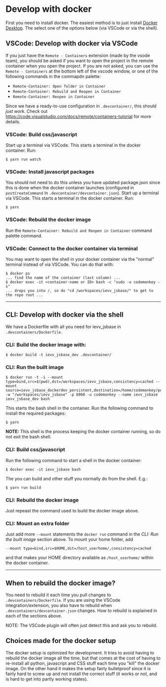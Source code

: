 # Develop with docker

First you need to install docker. The easiest method is to just install [Docker Desktop](https://www.docker.com/products/docker-desktop). The select one of the options below
(via VSCode or via the shell).


## VSCode: Develop with docker via VSCode
If you just have the ``Remote - Containers`` extension (made by the vsode team), you should be asked if you want to open the project in the remote container when you open the project. If you are not asked, you
can use the ``Remote - Containers`` at the bottom left of the vscode window,
or one of the following commands in the commapdn palette:

- ``Remote-Container: Open folder in Container``
- ``Remote-Container: Rebuild and Reopen in Container``
- ``Remote-Container: Reopen in Container``

Since we have a ready-to-use configuration in ``.devcontainer/``, this should *just work*. Check out https://code.visualstudio.com/docs/remote/containers-tutorial for more details.


### VSCode: Build css/javascript
Start up a terminal via VSCode. This starts a terminal in the docker container. Run:
```
$ yarn run watch
```

### VSCode: Install javascript packages
You should not need to do this unless you have updated package.json since this is done when the docker container launches (configured in ``postCreateCommand`` in ``.devcontainer/devcontainer.json``).
Start up a terminal via VSCode. This starts a terminal in the docker container. Run:
```
$ yarn
```

### VSCode: Rebuild the docker image
Run the ``Remote-Container: Rebuild and Reopen in Container`` command palette command.


### VSCode: Connect to the docker container via terminal
You may want to open the shell in your docker container via the "normal" terminal instead of via VSCode. You can do that with:

```
$ docker ps
... find the name of the container (last column) ...
$ docker exec -it <container-name or ID> bash -c "sudo -u codemonkey -s"
... drops you into /, so do "cd /workspaces/ievv_jsbase/" to get to the repo root ...
```

---


## CLI: Develop with docker via the shell
We have a Dockerfile with all you need for ievv_jsbase in ``.devcontainers/Dockerfile``.

### CLI: Build the docker image with:

```
$ docker build -t ievv_jsbase_dev .devcontainer/
```

### CLI: Run the built image

```
$ docker run -t -i --mount type=bind,src=$(pwd),dst=/workspaces/ievv_jsbase,consistency=cached --mount source=ievv_jsbase_dockerdev_persistent,destination=/home/codemonkey/persistent/ -w "/workspaces/ievv_jsbase" -p 6060 -u codemonkey --name ievv_jsbase ievv_jsbase_dev bash
```

This starts the bash shell in the container. Run the following command to install the required packages:

```
$ yarn
```

**NOTE:** This shell is the process keeping the docker container running, so do not exit the bash shell.


### CLI: Build css/javascript
Run the following command to start a shell in the docker container:
```
$ docker exec -it ievv_jsbase bash
```
The you can build and other stuff you normally do from the shell. E.g.:

```
$ yarn run build
```


### CLI: Rebuild the docker image
Just repeast the command used to build the docker image above.


### CLI: Mount an extra folder
Just add more ``--mount`` statements the ``docker run`` command in the *CLI: Run the built image* section above. To mount your home folder, add
```
--mount type=bind,src=$HOME,dst=/host_userhome/,consistency=cached
```
and that makes your HOME directory available as ``/host_userhome/`` within the docker container.


---

## When to rebuild the docker image?
You need to rebuild it each time you pull changes to ``.devcontainers/Dockerfile``. If you are using the VSCode integration/extension, you also have to rebuild when ``.devcontainers/devcontainer.json`` changes. How to rebuild is explained in each of the sections above.

NOTE: The VSCode plugin will often just detect this and ask you to rebuild.


## Choices made for the docker setup
The docker setup is optimized for development. It tries to avoid having to rebuild the docker image all the time, but that comes at the cost of having to re-install all python, javascript and CSS stuff each time you "kill" the docker image. On the other hand it makes the setup fairly bulletproof since it is fairly hard to screw up and not install the correct stuff (it works or not, and is hard to get into partly working states).